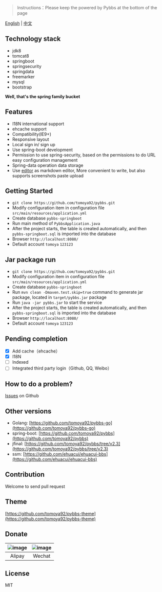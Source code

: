 > Instructions：Please keep the powered by Pybbs at the bottom of the page

[English](https://github.com/tomoya92/pybbs) | [中文](https://github.com/tomoya92/pybbs/blob/master/README_zh_CN.md)

## Technology stack

- jdk8
- tomcat8
- springboot
- springsecurity
- springdata
- freemarker
- mysql
- bootstrap

**Well, that's the spring family bucket**

## Features

- I18N international support
- ehcache support
- Compatibility(IE9+)
- Responsive layout
- Local sign in/ sign up
- Use spring-boot development
- Permission to use spring-security, based on the permissions to do URL easy configuration management
- Spring-data operation data storage
- Use [editor](https://github.com/lepture/editor) as markdown editor, More convenient to write, but also supports screenshots paste upload

## Getting Started

- `git clone https://github.com/tomoya92/pybbs.git`
- Modify configuration item in configuration file `src/main/resources/application.yml`
- Create database `pybbs-springboot`
- Run main method of `PybbsApplication.java`
- After the project starts, the table is created automatically, and then `pybbs-springboot.sql` is imported into the database
- Browser `http://localhost:8080/`
- Default account `tomoya` `123123`

## Jar package run

- `git clone https://github.com/tomoya92/pybbs.git`
- Modify configuration item in configuration file `src/main/resources/application.yml`
- Create database `pybbs-springboot`
- Run `mvn clean -Dmaven.test.skip=true` command to generate jar package, located in `target/pybbs.jar` package
- Run `java -jar pybbs.jar` to start the service
- After the project starts, the table is created automatically, and then `pybbs-springboot.sql` is imported into the database
- Browser `http://localhost:8080/`
- Default account `tomoya` `123123`

## Pending completion

- [x] Add cache（ehcache）
- [x] I18N
- [ ] Indexed
- [ ] Integrated third party login（Github, QQ, Weibo）

## How to do a problem?

[Issues](https://github.com/tomoya92/pybbs/issues) on Github

## Other versions

- Golang: [https://github.com/tomoya92/pybbs-go](https://github.com/tomoya92/pybbs-go)
- spring-boot: [https://github.com/tomoya92/pybbs](https://github.com/tomoya92/pybbs)
- jfinal: [https://github.com/tomoya92/pybbs/tree/v2.3](https://github.com/tomoya92/pybbs/tree/v2.3)
- ssm: [https://github.com/ehuacui/ehuacui-bbs](https://github.com/ehuacui/ehuacui-bbs)

## Contribution

Welcome to send pull request

## Theme

[https://github.com/tomoya92/pybbs-theme](https://github.com/tomoya92/pybbs-theme)

## Donate

| ![image](https://cloud.githubusercontent.com/assets/6915570/18000010/9283d530-6bae-11e6-8c34-cd27060b9074.png) | ![image](https://cloud.githubusercontent.com/assets/6915570/17999995/7c2a4db4-6bae-11e6-891c-4b6bc4f00f4b.png) |
| :------------------------------------------------------------------------------------------------------------: | :------------------------------------------------------------------------------------------------------------: |
|                                                     Alipay                                                     |                                                     Wechat                                                     |

## License

MIT
